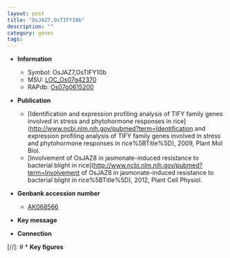 ```yaml
---
layout: post
title: "OsJAZ7,OsTIFY10b"
description: ""
category: genes
tags: 
---
```


* **Information**  
    + Symbol: OsJAZ7,OsTIFY10b  
    + MSU: [LOC_Os07g42370](http://rice.uga.edu/cgi-bin/ORF_infopage.cgi?orf=LOC_Os07g42370)  
    + RAPdb: [Os07g0615200](https://rapdb.dna.affrc.go.jp/locus/?name=Os07g0615200)  

* **Publication**  
    + [Identification and expression profiling analysis of TIFY family genes involved in stress and phytohormone responses in rice](http://www.ncbi.nlm.nih.gov/pubmed?term=Identification and expression profiling analysis of TIFY family genes involved in stress and phytohormone responses in rice%5BTitle%5D), 2009, Plant Mol Biol.
    + [Involvement of OsJAZ8 in jasmonate-induced resistance to bacterial blight in rice](http://www.ncbi.nlm.nih.gov/pubmed?term=Involvement of OsJAZ8 in jasmonate-induced resistance to bacterial blight in rice%5BTitle%5D), 2012, Plant Cell Physiol.

* **Genbank accession number**  
    + [AK068566](http://www.ncbi.nlm.nih.gov/nuccore/AK068566)

* **Key message**  

* **Connection**  

[//]: # * **Key figures**  


